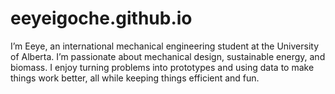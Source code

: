 # eeyeigoche.github.io
I’m Eeye, an international mechanical engineering student at the University of Alberta. I’m passionate about mechanical design, sustainable energy, and biomass. I enjoy turning problems into prototypes and using data to make things work better, all while keeping things efficient and fun.


